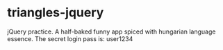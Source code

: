 # triangles-jquery
jQuery practice.
A half-baked funny app spiced with hungarian language essence.
The secret login pass is: user1234
